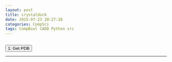 ```yaml
---
layout: post
title: crystaldock
date: 2015-07-23 20:27:28
categories: CompSci
tags: CompBiol CADD Python src
---
```


<script src="https://ajax.googleapis.com/ajax/libs/jquery/1.11.3/jquery.min.js"></script>



<pre><code class="language-python" id="src"></code></pre>

<input type="button" value="1: Get PDB" id="getpdb">

<p id="showpdb"></p>

<script>
$(document).ready(function(){
	$("#getpdb").click(function(){
		$.get("/other/scripts/crystal_dock.py",function(data,status){
			alert("Data: " + data + "\nStatus: " + status);
			$("#showpdb").html(data);
		});
	});
});
</script>

------
